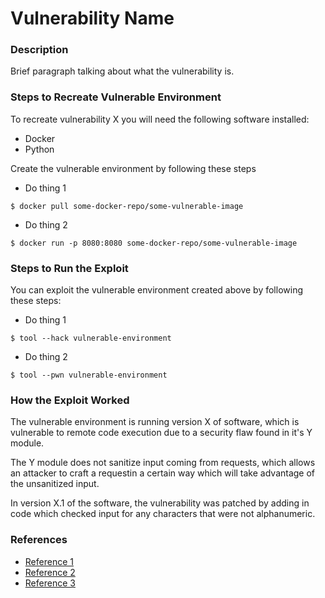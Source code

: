 # Vulnerability Name

### Description

Brief paragraph talking about what the vulnerability is.

### Steps to Recreate Vulnerable Environment

To recreate vulnerability X you will need the following software installed:

* Docker
* Python

Create the vulnerable environment by following these steps

* Do thing 1
 ```
 $ docker pull some-docker-repo/some-vulnerable-image
 ```
* Do thing 2
```
$ docker run -p 8080:8080 some-docker-repo/some-vulnerable-image
````

### Steps to Run the Exploit

You can exploit the vulnerable environment created above by following these steps:

* Do thing 1
 ```
 $ tool --hack vulnerable-environment
 ```
* Do thing 2
```
$ tool --pwn vulnerable-environment
````

### How the Exploit Worked

The vulnerable environment is running version X of software, which is vulnerable to remote code execution due to a security flaw found in it's Y module.

The Y module does not sanitize input coming from requests, which allows an attacker to craft a requestin a certain way which will take advantage of the unsanitized input.

In version X.1 of the software, the vulnerability was patched by adding in code which checked input for any characters that were not alphanumeric.

### References

* [Reference 1](www.wikipedia.org)
* [Reference 2](www.wikipedia.org)
* [Reference 3](www.wikipedia.org)